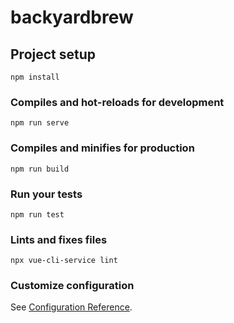 # backyardbrew

## Project setup
```
npm install
```

### Compiles and hot-reloads for development
```
npm run serve
```

### Compiles and minifies for production
```
npm run build
```

### Run your tests
```
npm run test
```

### Lints and fixes files
```
npx vue-cli-service lint
```

### Customize configuration
See [Configuration Reference](https://cli.vuejs.org/config/).
